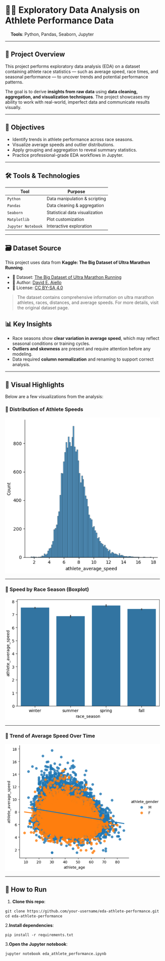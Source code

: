 # 🏃‍♂️ Exploratory Data Analysis on Athlete Performance Data
 
**Tools**: Python, Pandas, Seaborn, Jupyter

---

## 📌 Project Overview

This project performs exploratory data analysis (EDA) on a dataset containing athlete race statistics — such as average speed, race times, and seasonal performance — to uncover trends and potential performance patterns.

The goal is to derive **insights from raw data** using **data cleaning, aggregation, and visualization techniques**. The project showcases my ability to work with real-world, imperfect data and communicate results visually.

---

## 🧠 Objectives

- Identify trends in athlete performance across race seasons.
- Visualize average speeds and outlier distributions.
- Apply grouping and aggregation to reveal summary statistics.
- Practice professional-grade EDA workflows in Jupyter.

---

## 🛠️ Tools & Technologies

| Tool | Purpose |
|------|---------|
| `Python` | Data manipulation & scripting |
| `Pandas` | Data cleaning & aggregation |
| `Seaborn` | Statistical data visualization |
| `Matplotlib` | Plot customization |
| `Jupyter Notebook` | Interactive exploration |

---

## 🗃️ Dataset Source

This project uses data from **Kaggle: The Big Dataset of Ultra Marathon Running**.

- 📂 Dataset: [The Big Dataset of Ultra Marathon Running](https://www.kaggle.com/datasets/aiaiaidavid/the-big-dataset-of-ultra-marathon-running)
- 📎 Author: [David E. Aiello](https://www.kaggle.com/aiaiaidavid)
- 📝 License: [CC BY-SA 4.0](https://creativecommons.org/licenses/by-sa/4.0/)

> The dataset contains comprehensive information on ultra marathon athletes, races, distances, and average speeds. For more details, visit the original dataset page.


## 📊 Key Insights

- Race seasons show **clear variation in average speed**, which may reflect seasonal conditions or training cycles.
- **Outliers and skewness** are present and require attention before any modeling.
- Data required **column normalization** and renaming to support correct analysis.

---

## 📸 Visual Highlights

Below are a few visualizations from the analysis:

### 🔹 Distribution of Athlete Speeds
<img src="image1.png" width="600"/>

---

### 🔹 Speed by Race Season (Boxplot)
<img src="image2.png" width="600"/>

---

### 🔹 Trend of Average Speed Over Time
<img src="image3.png" width="600"/>

---


## 🚀 How to Run

1. **Clone this repo**:
```
git clone https://github.com/your-username/eda-athlete-performance.git
cd eda-athlete-performance
```
2.**Install dependencies**:
```
pip install -r requirements.txt
```
3.**Open the Jupyter notebook**:
```
jupyter notebook eda_athlete_performance.ipynb

